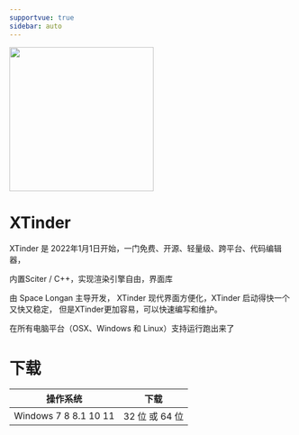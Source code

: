 ```yaml
---
supportvue: true
sidebar: auto
---
```


<img src="/xtinder-logo.svg" width = "256" height = "256"/>
 
# XTinder

XTinder 是 2022年1月1日开始，一门免费、开源、轻量级、跨平台、代码编辑器，

内置Sciter / C++，实现渲染引擎自由，界面库

由 Space Longan 主导开发， XTinder 现代界面方便化，XTinder 启动得快一个又快又稳定， 但是XTinder更加容易，可以快速编写和维护。

在所有电脑平台（OSX、Windows 和 Linux）支持运行跑出来了


# 下载

| 操作系统               | 下载                  |
| --------------------- |---------------------- | 
| Windows 7 8 8.1 10 11 | 32 位 或 64 位         |

